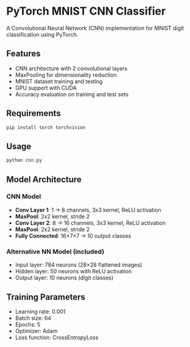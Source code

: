 # PyTorch MNIST CNN Classifier

A Convolutional Neural Network (CNN) implementation for MNIST digit classification using PyTorch.

## Features
- CNN architecture with 2 convolutional layers
- MaxPooling for dimensionality reduction
- MNIST dataset training and testing
- GPU support with CUDA
- Accuracy evaluation on training and test sets

## Requirements
```bash
pip install torch torchvision
```

## Usage
```bash
python cnn.py
```

## Model Architecture
### CNN Model
- **Conv Layer 1**: 1 → 8 channels, 3x3 kernel, ReLU activation
- **MaxPool**: 2x2 kernel, stride 2
- **Conv Layer 2**: 8 → 16 channels, 3x3 kernel, ReLU activation  
- **MaxPool**: 2x2 kernel, stride 2
- **Fully Connected**: 16×7×7 → 10 output classes

### Alternative NN Model (included)
- Input layer: 784 neurons (28×28 flattened images)
- Hidden layer: 50 neurons with ReLU activation
- Output layer: 10 neurons (digit classes)

## Training Parameters
- Learning rate: 0.001
- Batch size: 64
- Epochs: 5
- Optimizer: Adam
- Loss function: CrossEntropyLoss